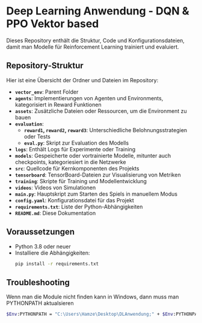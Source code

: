 # Deep Learning Anwendung - DQN & PPO Vektor based

Dieses Repository enthält die Struktur, Code und Konfigurationsdateien, damit man Modelle für Reinforcement Learning trainiert und evaluiert.

## Repository-Struktur

Hier ist eine Übersicht der Ordner und Dateien im Repository:

- **`vector_env`**: Parent Folder
- **`agents`**: Implementierungen von Agenten und Environments, kategorisiert in Reward Funktionen
- **`assets`**: Zusätzliche Dateien oder Ressourcen, um die Environment zu bauen
- **`evaluation`**:
  - **`reward1`, `reward2`, `reward3`**: Unterschiedliche Belohnungsstrategien oder Tests
  - **`eval.py`**: Skript zur Evaluation des Modells
- **`logs`**: Enthält Logs für Experimente oder Training
- **`models`**: Gespeicherte oder vortrainierte Modelle, mitunter auch checkpoints, kategoriesiert in die Netzwerke
- **`src`**: Quellcode für Kernkomponenten des Projekts
- **`tensorboard`**: TensorBoard-Dateien zur Visualisierung von Metriken
- **`training`**: Skripte für Training und Modellentwicklung
- **`videos`**: Videos von Simulationen
- **`main.py`**: Hauptskript zum Starten des Spiels in manuellem Modus
- **`config.yaml`**: Konfigurationsdatei für das Projekt
- **`requirements.txt`**: Liste der Python-Abhängigkeiten
- **`README.md`**: Diese Dokumentation

## Voraussetzungen

- Python 3.8 oder neuer
- Installiere die Abhängigkeiten:
  ```bash
  pip install -r requirements.txt
  ```

## Troubleshooting

Wenn man die Module nicht finden kann in Windows, dann muss man PYTHONPATH aktualsieren

```bash
$Env:PYTHONPATH = "C:\Users\Hamze\Desktop\DLAnwendung;" + $Env:PYTHONPATH
```
